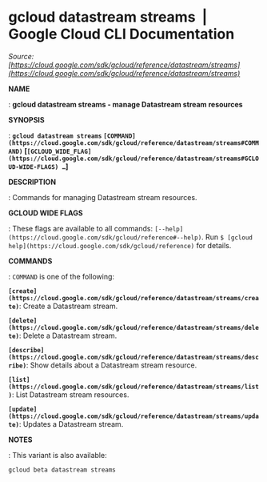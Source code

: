 # gcloud datastream streams  |  Google Cloud CLI Documentation

*Source: [https://cloud.google.com/sdk/gcloud/reference/datastream/streams](https://cloud.google.com/sdk/gcloud/reference/datastream/streams)*

**NAME**

: **gcloud datastream streams - manage Datastream stream resources**

**SYNOPSIS**

: **`gcloud datastream streams` `[COMMAND](https://cloud.google.com/sdk/gcloud/reference/datastream/streams#COMMAND)` [`[GCLOUD_WIDE_FLAG](https://cloud.google.com/sdk/gcloud/reference/datastream/streams#GCLOUD-WIDE-FLAGS) …`]**

**DESCRIPTION**

: Commands for managing Datastream stream resources.

**GCLOUD WIDE FLAGS**

: These flags are available to all commands: `[--help](https://cloud.google.com/sdk/gcloud/reference#--help)`.
Run `$ [gcloud help](https://cloud.google.com/sdk/gcloud/reference)` for details.

**COMMANDS**

: ``COMMAND`` is one of the following:

**`[create](https://cloud.google.com/sdk/gcloud/reference/datastream/streams/create)`**:
Create a Datastream stream.

**`[delete](https://cloud.google.com/sdk/gcloud/reference/datastream/streams/delete)`**:
Delete a Datastream stream.

**`[describe](https://cloud.google.com/sdk/gcloud/reference/datastream/streams/describe)`**:
Show details about a Datastream stream resource.

**`[list](https://cloud.google.com/sdk/gcloud/reference/datastream/streams/list)`**:
List Datastream stream resources.

**`[update](https://cloud.google.com/sdk/gcloud/reference/datastream/streams/update)`**:
Updates a Datastream stream.

**NOTES**

: This variant is also available:

```
gcloud beta datastream streams
```